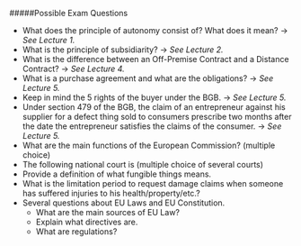 #####Possible Exam Questions
* What does the principle of autonomy consist of? What does it mean? -> *See Lecture 1.*
*	What is the principle of subsidiarity? -> *See Lecture 2.*
* What is the difference between an Off-Premise Contract and a Distance Contract? -> *See Lecture 4.*
* What is a purchase agreement and what are the obligations? -> *See Lecture 5.*
* Keep in mind the 5 rights of the buyer under the BGB. -> *See Lecture 5.*
* Under section 479 of the BGB, the claim of an entrepreneur against his supplier for a defect thing sold to consumers prescribe two months after the date the entrepreneur satisfies the claims of the consumer. -> *See Lecture 5.*
*	What are the main functions of the European Commission? (multiple choice)
* The following national court is (multiple choice of several courts)
* Provide a definition of what fungible things means.
* What is the limitation period to request damage claims when someone has suffered injuries to his health/property/etc.?
* Several questions about EU Laws and EU Constitution.
  * What are the main sources of EU Law?
  * Explain what directives are.
  * What are regulations?
	

